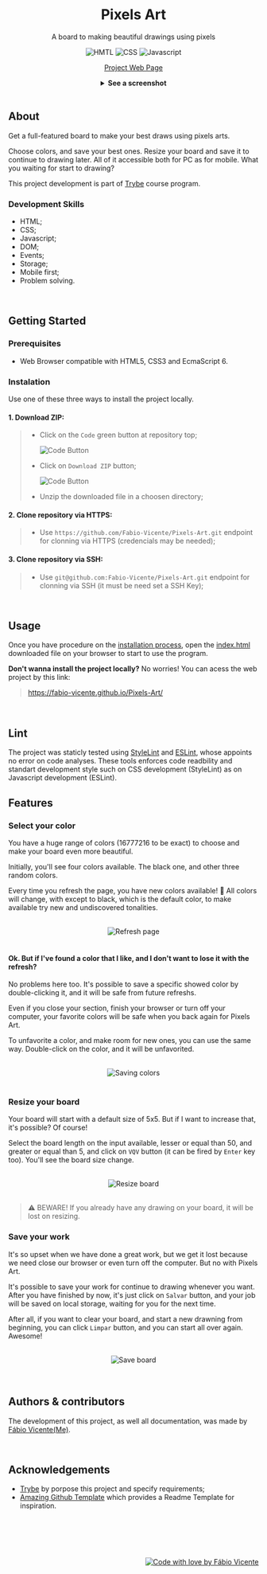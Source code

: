 <div align=center>
  <h1>Pixels Art</h1>
  <p>A board to making beautiful drawings using pixels</p>

  ![HMTL](assets/images/HTML-logo.svg)
  ![CSS](assets/images/CSS-logo.svg)
  ![Javascript](assets/images/javascript-badge.svg)

  [Project Web Page](https://fabio-vicente.github.io/Pixels-Art/)

  <details>
    <summary>
      <strong>See a screenshot</strong>
    </summary>
    <br />
    <img src=assets/gifs/screenshot-5x5.gif alt="Project Screenshot" />
  </details>
</div>
  
</div>
<br />

## About

Get a full-featured board to make your best draws using pixels arts.

Choose colors, and save your best ones. Resize your board and save it to continue to drawing later. All of it accessible both for PC as for mobile. What you waiting for start to drawing?

This project development is part of [Trybe](https://www.betrybe.com/) course program.

### Development Skills

- HTML;
- CSS;
- Javascript;
- DOM;
- Events;
- Storage;
- Mobile first;
- Problem solving.

<br />

## Getting Started

### Prerequisites

  - Web Browser compatible with HTML5, CSS3 and EcmaScript 6.

### Instalation

  Use one of these three ways to install the project locally.

#### 1. Download ZIP:
>
>  - Click on the `Code` green button at repository top;
>
>      ![Code Button](assets/images/GitHub-code-button.png)
>
>  - Click on `Download ZIP` button;
>
>      ![Code Button](assets/images/GitHub-downloadZIP-button.png)
>  
>  - Unzip the downloaded file in a choosen directory;

#### 2. Clone repository via HTTPS:
>
>  - Use `https://github.com/Fabio-Vicente/Pixels-Art.git` endpoint for clonning via HTTPS (credencials may be needed);


#### 3. Clone repository via SSH:
>
>  - Use `git@github.com:Fabio-Vicente/Pixels-Art.git` endpoint for clonning via SSH (it must be need set a SSH Key);

<br />

## Usage

Once you have procedure on the [installation process](#instalation), open the [index.html](index.html) downloaded file on your browser to start to use the program.

**Don't wanna install the project locally?** No worries! You can acess the web project by this link:

> https://fabio-vicente.github.io/Pixels-Art/

<br />

## Lint

The project was staticly tested using [StyleLint](https://stylelint.io/) and [ESLint](https://eslint.org/), whose appoints no error on code analyses. These tools enforces code readbility and standart development style such on CSS development (StyleLint) as on Javascript development (ESLint).


## Features

### Select your color

You have a huge range of colors (16777216 to be exact) to choose and make your board even more beautiful.

Initially, you'll see four colors available. The black one, and other three random colors.

Every time you refresh the page, you have new colors available! 🎉 All colors will change, with except to black, which is the default color, to make available try new and undiscovered tonalities.

<br />
<div align=center>
  <img src=assets/gifs/refresh.gif alt="Refresh page" />
</div>
<br />

#### Ok. But if I've found a color that I like, and I don't want to lose it with the refresh?

No problems here too. It's possible to save a specific showed color by double-clicking it, and it will be safe from future refreshs.

Even if you close your section, finish your browser or turn off your computer, your favorite colors will be safe when you back again for Pixels Art.

To unfavorite a color, and make room for new ones, you can use the same way. Double-click on the color, and it will be unfavorited.

<br />
<div align=center>
  <img src=assets/gifs/saving-colors.gif alt="Saving colors"" />
</div>
<br />

### Resize your board

Your board will start with a default size of 5x5. But if I want to increase that, it's possible? Of course!

Select the board length on the input available, lesser or equal than 50, and greater or equal than 5, and click on `VQV` button (it can be fired by `Enter` key too). You'll see the board size change.

<br />
<div align=center>
  <img src=assets/gifs/resize-board.gif alt="Resize board"" />
</div>
<br />

> ⚠️ BEWARE! If you already have any drawing on your board, it will be lost on resizing.

### Save your work

It's so upset when we have done a great work, but we get it lost because we need close our browser or even turn off the computer. But no with Pixels Art.

It's possible to save your work for continue to drawing whenever you want. After you have finished by now, it's just click on `Salvar` button, and your job will be saved on local storage, waiting for you for the next time.

After all, if you want to clear your board, and start a new drawning from beginning, you can click `Limpar` button, and you can start all over again. Awesome!

<br />
<div align=center>
  <img src=assets/gifs/save-board.gif alt="Save board"" />
</div>
<br />

<br />

## Authors & contributors

The development of this project, as well all documentation, was made by [Fábio Vicente(Me)](https://github.com/Fabio-Vicente).

<br />

## Acknowledgements

- [Trybe](https://www.betrybe.com/) by porpose this project and specify requirements;
- [Amazing Github Template](https://github.com/dec0dOS/amazing-github-template) which provides a Readme Template for inspiration.

<br />
<br />
<br />
<br />

<div align=right>

[![Code with love by Fábio Vicente](assets/images/made-with-love.svg)](https://github.com/Fabio-Vicente)

</div>

